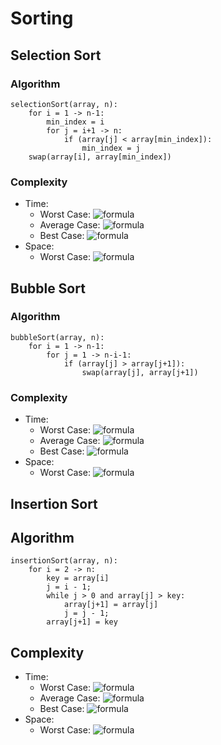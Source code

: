 # Sorting

## Selection Sort

### Algorithm
```
selectionSort(array, n):
    for i = 1 -> n-1:
        min_index = i
        for j = i+1 -> n:
            if (array[j] < array[min_index]):
                min_index = j
    swap(array[i], array[min_index])
```

### Complexity
- Time:
    - Worst Case: ![formula](https://render.githubusercontent.com/render/math?math=O(n^2))
    - Average Case: ![formula](https://render.githubusercontent.com/render/math?math=\Theta(n^2))
    - Best Case: ![formula](https://render.githubusercontent.com/render/math?math=\Omega(n^2))
- Space:
    - Worst Case: ![formula](https://render.githubusercontent.com/render/math?math=O(1))

## Bubble Sort

### Algorithm
```
bubbleSort(array, n):
    for i = 1 -> n-1:
        for j = 1 -> n-i-1:
            if (array[j] > array[j+1]):
                swap(array[j], array[j+1])
```

### Complexity
- Time:
    - Worst Case: ![formula](https://render.githubusercontent.com/render/math?math=O(n^2))
    - Average Case: ![formula](https://render.githubusercontent.com/render/math?math=\Theta(n^2))
    - Best Case: ![formula](https://render.githubusercontent.com/render/math?math=\Omega(n))
- Space:
    - Worst Case: ![formula](https://render.githubusercontent.com/render/math?math=O(1))

## Insertion Sort

## Algorithm
```
insertionSort(array, n):
    for i = 2 -> n:
        key = array[i]
        j = i - 1;
        while j > 0 and array[j] > key:
            array[j+1] = array[j]
            j = j - 1;
        array[j+1] = key
```

## Complexity
- Time:
    - Worst Case: ![formula](https://render.githubusercontent.com/render/math?math=O(n^2))
    - Average Case: ![formula](https://render.githubusercontent.com/render/math?math=\Theta(n^2))
    - Best Case: ![formula](https://render.githubusercontent.com/render/math?math=\Omega(n))
- Space:
    - Worst Case: ![formula](https://render.githubusercontent.com/render/math?math=O(1))
